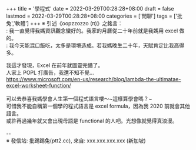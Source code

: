 +++
title = '學程式'
date = 2022-03-29T00:28:28+08:00
draft = false
lastmod = 2022-03-29T00:28:28+08:00
categories = ['閒聊']
tags = ['批兔','軟體']
+++
※ 引述《oopzzozzo (π)》之銘言：<br>
: 我一直覺得我媽資訊觀念蠻好的。我家的月曆從二十年前就是我媽用 excel 做的。<br>
: 我今天能混口飯吃，太多是環境造成。若我媽晚生二十年，天賦肯定比我高得多。<br>

我這才發現，Excel 在前年就圖靈完備了。<br>
人家上 POPL 打廣告，我還不知不覺…<br>
https://www.microsoft.com/en-us/research/blog/lambda-the-ultimatae-excel-worksheet-function/<br>
<br>
可以去恭喜我媽學會人生第一個程式語言嘍～~這樣算學會嗎？~<br>
可惜我不能自稱第一個學的程式語言是 excel formula，因為我 2020 前就會其他語言。<br>
或許再過幾年就又會出現母語是 functional 的人吧。光想像就覺得真浪漫。<br>
<br>
--<br>
※ 發信站: 批踢踢兔(ptt2.cc), 來自: xxx.xxx.xxx.xxx (新加坡)<br>
